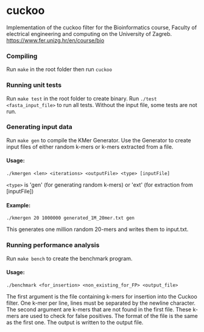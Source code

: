 # cuckoo
Implementation of the cuckoo filter for the Bioinformatics course, Faculty of electrical engineering and computing on the University of Zagreb.
https://www.fer.unizg.hr/en/course/bio


### Compiling

Run `make` in the root folder then run `cuckoo`

### Running unit tests

Run `make test` in the root folder to create binary.
Run `./test <fasta_input_file>` to run all tests.
Without the input file, some tests are not run.


### Generating input data

Run `make gen` to compile the KMer Generator.
Use the Generator to create input files of either random k-mers or k-mers extracted from a file.
#### Usage:
`./kmergen <len> <iterations> <outputFile> <type> [inputFile]`

`<type>` is 'gen' (for generating random k-mers) or 'ext' (for extraction from [inputFile])
  
#### Example:
`./kmergen 20 1000000 generated_1M_20mer.txt gen`

This generates one million random 20-mers and writes them to input.txt.


### Running performance analysis

Run `make bench` to create the benchmark program.
#### Usage:
`./benchmark <for_insertion> <non_existing_for_FP> <output_file>`

The first argument is the file containing k-mers for insertion into the Cuckoo filter. One k-mer per line, lines must be separated by the newline character.
The second argument are k-mers that are not found in the first file. These k-mers are used to check for false positives. The format of the file is the same as the first one.
The output is written to the output file.
